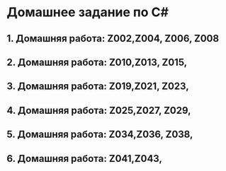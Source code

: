# Домашнее задание по С#

## 1. Домашняя работа: Z002,Z004, Z006, Z008
## 2. Домашняя работа: Z010,Z013, Z015,
## 3. Домашняя работа: Z019,Z021, Z023,
## 4. Домашняя работа: Z025,Z027, Z029,
## 5. Домашняя работа: Z034,Z036, Z038,
## 6. Домашняя работа: Z041,Z043,